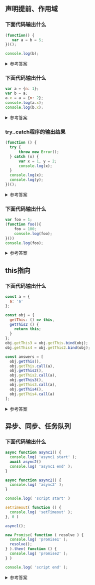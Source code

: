 ## 声明提前、作用域
### 下面代码输出什么

```js
(function() {
   var a = b = 5;
})();

console.log(b);
```

<details>
  <summary>参考答案</summary>

  ```js
  5

  // 知识点：
  // 1. 非严格模式下，不用关键词声明的变量会变成全局变量（例如window）的属性
  // 2. 赋值是从右到左的
  ```

</details>

### 下面代码输出什么

```js
var a = {n: 1};
var b = a;  
a.x = a = {n: 2};
console.log(a.x);  
console.log(b.x);
```

<details>
  <summary>参考答案</summary>

  ```js
  undefined
  {n:2}

  //参考：https://segmentfault.com/a/1190000008475665
  ```

</details>




### try..catch程序的输出结果

```js
(function () {
  try {
      throw new Error();
  } catch (x) {
      var x = 1, y = 2;
      console.log(x);
  }
  console.log(x);
  console.log(y);
})();
```
<details>
  <summary>参考答案</summary>

  ```js
  //输出结果
  1
  undefined
  2

  //分析
  (function () {
    var x,y;  // 外部变量提升
    try {
        throw new Error();
    } catch (x/* 内部的x */) {
        x = 1; //内部的x，和上面声明的x不是一回事！！
        y = 2; //内部没有声明，作用域链向上找，外面的y
        console.log(x); //当然是1
    }
    console.log(x);  //只声明，未赋值，undefined
    console.log(y);  //就是2了
  })();
  ```

</details>

### 下面代码输出什么

```js
var foo = 1;
(function foo(){
    foo = 100;
    console.log(foo);
}())
console.log(foo);
```

<details>
  <summary>参考答案</summary>

  ```js
  var foo = 1; // 在外部作用域声明foo=1

  // IIFE是典型的函数表达式
  (function foo(){ // 函数名foo，引用函数自身，绑定在函数内部，不污染外部作用域
      foo = 100; // 这里修改了foo，但规范规定不能修改，但不会报错
      console.log(foo); // 还是引用函数自身
  }())

  console.log(foo); // 外部作用域一直是1

  //参考：https://juejin.im/post/5cb75f56f265da03b11f2fe7

  ```

 </details>

 ## this指向

### 下面代码输出什么

```js
const a = {
  a: 'a'
};

const obj = {
  getThis: () => this,
  getThis2 () {
    return this;
  }
};
obj.getThis3 = obj.getThis.bind(obj);
obj.getThis4 = obj.getThis2.bind(obj);

const answers = [
  obj.getThis(),
  obj.getThis.call(a),
  obj.getThis2(),
  obj.getThis2.call(a),
  obj.getThis3(),
  obj.getThis3.call(a),
  obj.getThis4(),
  obj.getThis4.call(a)
];
```

<details>
  <summary>参考答案</summary>

  ```js
  //undefined
  //undefined
  //obj对象
  //a对象
  //undefined
  //undefined
  //obj对象
  //obj对象

  //参考：https://juejin.im/post/5cedfdbd5188252fbc37f920
  ```

</details>

## 异步、同步、任务队列

### 下面代码输出什么

```js
async function async1() {
  console.log( 'async1 start' );
  await async2()
  console.log( 'async1 end' );
}

async function async2() {
  console.log( 'async2' );
}

console.log( 'script start' )

setTimeout( function () {
  console.log( 'setTimeout' );
}, 0 )

async1();

new Promise( function ( resolve ) {
  console.log( 'promise1' );
  resolve();
} ).then( function () {
  console.log( 'promise2' );
} )

console.log( 'script end' );
```

<details>
<summary>参考答案</summary>

```js
//script start
//async1 start
//async2
//promise1
//script end
//async1 end
//promise2
//setTimeout

//参考：https://segmentfault.com/a/1190000017224799
```
</details>



